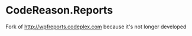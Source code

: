 CodeReason.Reports
==================

Fork of http://wpfreports.codeplex.com because it's not longer developed